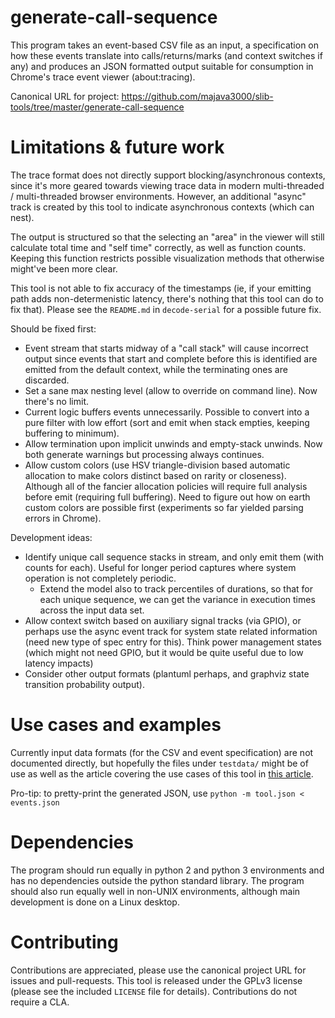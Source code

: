 # generate-call-sequence

This program takes an event-based CSV file as an input, a specification on how
these events translate into calls/returns/marks (and context switches if any)
and produces an JSON formatted output suitable for consumption in Chrome's
trace event viewer (about:tracing).

Canonical URL for project:
https://github.com/majava3000/slib-tools/tree/master/generate-call-sequence

# Limitations & future work

The trace format does not directly support blocking/asynchronous contexts, since
it's more geared towards viewing trace data in modern multi-threaded /
multi-threaded browser environments. However, an additional "async" track is
created by this tool to indicate asynchronous contexts (which can nest).

The output is structured so that the selecting an "area" in the viewer will
still calculate total time and "self time" correctly, as well as function
counts. Keeping this function restricts possible visualization methods that
otherwise might've been more clear.

This tool is not able to fix accuracy of the timestamps (ie, if your emitting
path adds non-determenistic latency, there's nothing that this tool can do to
fix that). Please see the `README.md` in `decode-serial` for a possible future
fix.

Should be fixed first:

* Event stream that starts midway of a "call stack" will cause incorrect output
  since events that start and complete before this is identified are emitted
  from the default context, while the terminating ones are discarded.
* Set a sane max nesting level (allow to override on command line). Now there's
  no limit.
* Current logic buffers events unnecessarily. Possible to convert into a pure
  filter with low effort (sort and emit when stack empties, keeping buffering
  to minimum).
* Allow termination upon implicit unwinds and empty-stack unwinds. Now both
  generate warnings but processing always continues.
* Allow custom colors (use HSV triangle-division based automatic allocation to
  make colors distinct based on rarity or closeness). Although all of the
  fancier allocation policies will require full analysis before emit (requiring
  full buffering). Need to figure out how on earth custom colors are possible
  first (experiments so far yielded parsing errors in Chrome).

Development ideas:

* Identify unique call sequence stacks in stream, and only emit them (with
  counts for each). Useful for longer period captures where system operation is
  not completely periodic.
  * Extend the model also to track percentiles of durations, so that for each
    unique sequence, we can get the variance in execution times across the input
    data set.
* Allow context switch based on auxiliary signal tracks (via GPIO), or perhaps
  use the async event track for system state related information (need new type
  of spec entry for this). Think power management states (which might not need
  GPIO, but it would be quite useful due to low latency impacts)
* Consider other output formats (plantuml perhaps, and graphviz state transition
  probability output).

# Use cases and examples

Currently input data formats (for the CSV and event specification) are not
documented directly, but hopefully the files under `testdata/` might be of use
as well as the article covering the use cases of this tool in [this article](https://lowerstrata.net/post/serial-tracing/).

Pro-tip: to pretty-print the generated JSON, use `python -m tool.json < events.json`

# Dependencies

The program should run equally in python 2 and python 3 environments and has no
dependencies outside the python standard library. The program should also run
equally well in non-UNIX environments, although main development is done on a
Linux desktop.

# Contributing

Contributions are appreciated, please use the canonical project URL for issues
and pull-requests. This tool is released under the GPLv3 license (please see the
included `LICENSE` file for details). Contributions do not require a CLA.
